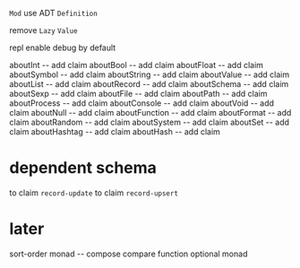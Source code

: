 `Mod` use ADT  `Definition`

remove `Lazy` `Value`

repl enable debug by default

aboutInt -- add claim
aboutBool -- add claim
aboutFloat -- add claim
aboutSymbol -- add claim
aboutString -- add claim
aboutValue -- add claim
aboutList -- add claim
aboutRecord -- add claim
aboutSchema -- add claim
aboutSexp -- add claim
aboutFile -- add claim
aboutPath -- add claim
aboutProcess -- add claim
aboutConsole -- add claim
aboutVoid -- add claim
aboutNull -- add claim
aboutFunction -- add claim
aboutFormat -- add claim
aboutRandom -- add claim
aboutSystem -- add claim
aboutSet -- add claim
aboutHashtag -- add claim
aboutHash -- add claim

# dependent schema

to claim `record-update`
to claim `record-upsert`

# later

sort-order monad -- compose compare function
optional monad
